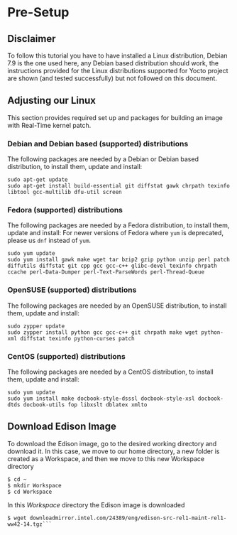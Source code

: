 # Pre-Setup

## Disclaimer

To follow this tutorial you have to have installed a Linux distribution, Debian 7.9 is the one used here, any Debian based distribution should work, the instructions provided for the Linux distributions supported for Yocto project are shown (and tested successfully) but not followed on this document.

## Adjusting our Linux

This section provides required set up and packages for building an image with Real-Time kernel patch. 

### Debian and Debian based (supported) distributions

The following packages are needed by a Debian or Debian based distribution, to install them, update and install:

    sudo apt-get update
    sudo apt-get install build-essential git diffstat gawk chrpath texinfo libtool gcc-multilib dfu-util screen

### Fedora (supported) distributions

The following packages are needed by a Fedora distribution, to install them, update and install:
For newer versions of Fedora where ```yum``` is deprecated, please us ```dnf``` instead of ```yum```.

    sudo yum update
    sudo yum install gawk make wget tar bzip2 gzip python unzip perl patch    diffutils diffstat git cpp gcc gcc-c++ glibc-devel texinfo chrpath ccache perl-Data-Dumper perl-Text-ParseWords perl-Thread-Queue

### OpenSUSE (supported) distributions

The following packages are needed by an OpenSUSE distribution, to install them, update and install:

    sudo zypper update
    sudo zypper install python gcc gcc-c++ git chrpath make wget python-xml diffstat texinfo python-curses patch

### CentOS (supported) distributions

The following packages are needed by a CentOS distribution, to install them, update and install:

    sudo yum update
    sudo yum install make docbook-style-dsssl docbook-style-xsl docbook-dtds docbook-utils fop libxslt dblatex xmlto


## Download Edison Image

To download the Edison image, go to the desired working directory and download it.
In this case, we move to our home directory, a new folder is created as a Workspace, and then we move to this new Workspace directory

    $ cd ~
    $ mkdir Workspace
    $ cd Workspace

In this *Workspace* directory the Edison image is downloaded

    $ wget downloadmirror.intel.com/24389/eng/edison-src-rel1-maint-rel1-ww42-14.tgz```